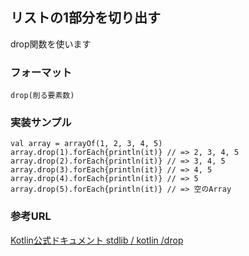 
## リストの1部分を切り出す

drop関数を使います

### フォーマット

    drop(削る要素数)

### 実装サンプル

    val array = arrayOf(1, 2, 3, 4, 5)
    array.drop(1).forEach{println(it)} // => 2, 3, 4, 5
    array.drop(2).forEach{println(it)} // => 3, 4, 5
    array.drop(3).forEach{println(it)} // => 4, 5
    array.drop(4).forEach{println(it)} // => 5
    array.drop(5).forEach{println(it)} // => 空のArray


### 参考URL

[Kotlin公式ドキュメント stdlib / kotlin /drop](http://kotlinlang.org/api/latest/jvm/stdlib/kotlin/drop.html)
